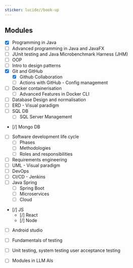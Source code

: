 ```yaml
---
sticker: lucide//book-up
---
```

## Modules
- [x] Programming in Java
- [ ] Advanced programming in Java and JavaFX
- [ ] JUnit testing and Java Microbenchmark Harness (JHM)
- [ ] OOP
- [ ] Intro to design patterns
- [x] Git and GitHub
	- [x] Github Collaboration
	- [ ] Actions with GitHub - Config management
- [ ] Docker containerisation
	- [ ] Advanced Features in Docker CLI
- [ ] Database Design and normalisation
- [ ] ERD - Visual paradigm
- [ ] SQL DB
	- [ ] SQL Server Management
- [/] Mongo DB
- [ ] Software development life cycle 
	- [ ] Phases
	- [ ] Methodologies
	- [ ] Roles and responsibilities
- [ ] Requirements engineering
- [ ] UML - Visual paradigm
- [ ] DevOps
- [ ] CI/CD - Jenkins
- [ ] Java Spring
	- [ ] Spring Boot
	- [ ] Microservices
	- [ ] Cloud
- [/] JS
	- [/] React 
	- [/] Node
- [ ] Android studio
- [ ] Fundamentals of testing
- [ ] Unit testing, system testing user acceptance testing
- [ ] Modules in LLM AIs

